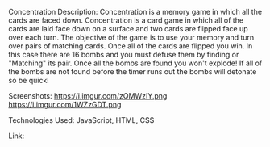 Concentration
Description: Concentration is a memory game in which all the cards are faced down. Concentration is a card game in which all of the cards are laid face down on a surface and two cards are flipped face up over each turn. 
The objective of the game is to use your memory and turn over pairs of matching cards. Once all of the cards are flipped you win.
In this case there are 16 bombs and you must defuse them by finding or "Matching" its pair. Once all the bombs are found you won't explode! If all of the bombs are not found before the timer runs out the bombs will detonate so be quick!

Screenshots: https://i.imgur.com/zQMWzIY.png https://i.imgur.com/1WZzGDT.png

Technologies Used: JavaScript, HTML, CSS

Link: 
